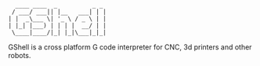       ____ ____  _          _ _ 
     / ___/ ___|| |__   ___| | |
    | |  _\___ \| '_ \ / _ \ | |
    | |_| |___) | | | |  __/ | |
     \____|____/|_| |_|\___|_|_|

 GShell is a cross platform G code interpreter for CNC, 3d printers and other robots.

                            